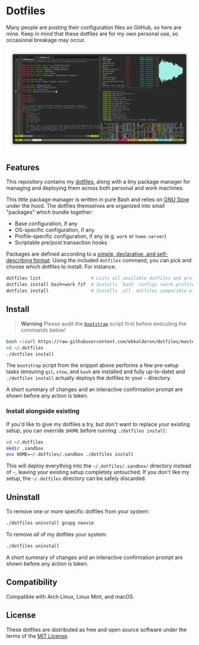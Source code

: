 # Dotfiles

Many people are posting their configuration files on GitHub, so here are mine.
Keep in mind that these dotfiles are for my own personal use, so occasional
breakage may occur.

![Screenshot of terminal in active use](./screenshot.png)

## Features

This repository contains my [dotfiles](https://dotfiles.github.io/), along with
a tiny package manager for managing and deploying them across both personal and
work machines.

This little package manager is written in pure Bash and relies on [GNU Stow]
under the hood. The dotfiles themselves are organized into small "packages"
which bundle together:

* Base configuration, if any
* OS-specific configuration, if any
* Profile-specific configuration, if any (e.g. `work` or `home-server`)
* Scriptable pre/post transaction hooks

Packages are defined according to a [simple, declarative, and self-describing
format][pkgdocs]. Using the included `dotfiles` command, you can pick and
choose which dotfiles to install. For instance:

```bash
dotfiles list                   # Lists all available dotfiles and profiles
dotfiles install bash+work fzf  # Installs `bash` configs (work profile) and `fzf` configs
dotfiles install                # Installs _all_ dotfiles compatible with your OS
```

[GNU Stow]: https://www.gnu.org/software/stow/
[pkgdocs]: ./PACKAGES.md

## Install

> **Warning** Please audit the [`bootstrap`](./bootstrap) script first before
> executing the commands below!

```sh
bash <(curl https://raw.githubusercontent.com/ebkalderon/dotfiles/master/bootstrap -sSf)
cd ~/.dotfiles
./dotfiles install
```

The `bootstrap` script from the snippet above performs a few pre-setup tasks
(ensuring `git`, `stow`, and `bash` are installed and fully up-to-date) and
`./dotfiles install` actually deploys the dotfiles to your `~` directory.

A short summary of changes and an interactive confirmation prompt are shown
before any action is taken.

### Install alongside existing

If you'd like to give my dotfiles a try, but don't want to replace your
existing setup, you can override `$HOME` before running `./dotfiles install`:

```sh
cd ~/.dotfiles
mkdir .sandbox
env HOME=~/.dotfiles/.sandbox ./dotfiles install
```

This will deploy everything into the `~/.dotfiles/.sandbox/` directory instead
of `~`, leaving your existing setup completely untouched. If you don't like my
setup, the `~/.dotfiles` directory can be safely discarded.

## Uninstall

To remove one or more specific dotfiles from your system:

```sh
./dotfiles uninstall gnupg neovim
```

To remove _all_ of my dotfiles your system:

```sh
./dotfiles uninstall
```

A short summary of changes and an interactive confirmation prompt are shown
before any action is taken.

## Compatibility

Compatible with Arch Linux, Linux Mint, and macOS.

## License

These dotfiles are distributed as free and open source software under the terms
of the [MIT License](./LICENSE).
